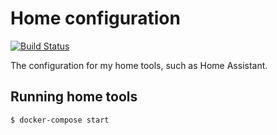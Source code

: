 # Home configuration

[![Build Status](https://travis-ci.org/anton-johansson/home.svg?branch=master)](https://travis-ci.org/anton-johansson/home)

The configuration for my home tools, such as Home Assistant.


## Running home tools

```shell
$ docker-compose start
```
